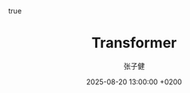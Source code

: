 ﻿---
title: "Transformer"
layout: note
date: 2025-08-20 13:00:00 +0200
last_modified_at: 2025-08-20 13:00:00 +0200
author: "张子健"

categories: [Machine Learning, NLP]
tags: [Transformer, Attention, Deep Learning, NLP, PyTorch]

excerpt: "从注意力到编码器-解码器的全景梳理与实现要点"
description: "系统梳理 Transformer：Self-Attention、Multi-Head、位置编码、残差与规范化；含公式推导与 PyTorch 实现要点。"

permalink: /notes/transformer/
toc: true           # 主题支持目录时生效
math: true          # 主题/插件支持时启用数学公式
published: true     # false 可作为草稿不发布

---

